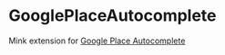 # GooglePlaceAutocomplete
Mink extension for [Google Place Autocomplete](https://developers.google.com/maps/documentation/javascript/examples/places-autocomplete-addressform)

